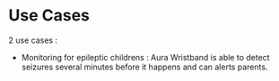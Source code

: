 # Use Cases

2 use cases :

* Monitoring for epileptic childrens : Aura Wristband is able to detect seizures several minutes before it happens and can alerts parents. 



